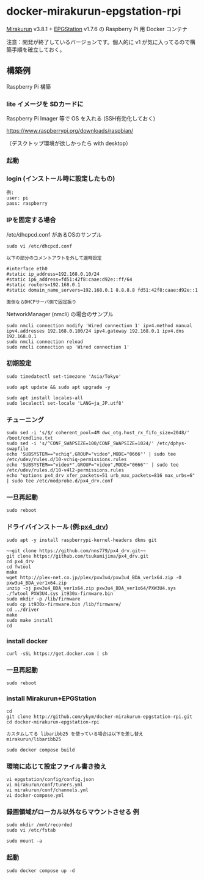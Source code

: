 docker-mirakurun-epgstation-rpi
====

[Mirakurun](https://github.com/Chinachu/Mirakurun) v3.8.1 + [EPGStation](https://github.com/l3tnun/EPGStation) v1.7.6 の Raspberry Pi 用 Docker コンテナ

注意：開発が終了しているバージョンです。個人的に v1 が気に入ってるので構築手順を確立しておく。

## 構築例

Raspberry Pi 構築

### lite イメージを SDカードに

Raspberry Pi Imager 等で OS を入れる (SSH有効化しておく)

https://www.raspberrypi.org/downloads/raspbian/

（デスクトップ環境が欲しかったら with desktop）

### 起動

### login (インストール時に設定したもの)
```
例:
user: pi
pass: raspberry
```

### IPを固定する場合

/etc/dhcpcd.conf があるOSのサンプル
```
sudo vi /etc/dhcpcd.conf

以下の部分のコメントアウトを外して適時設定

#interface eth0
#static ip_address=192.168.0.10/24
#static ip6_address=fd51:42f8:caae:d92e::ff/64
#static routers=192.168.0.1
#static domain_name_servers=192.168.0.1 8.8.8.8 fd51:42f8:caae:d92e::1

面倒ならDHCPサーバ側で固定振り
```

NetworkManager (nmcli) の場合のサンプル
```
sudo nmcli connection modify 'Wired connection 1' ipv4.method manual ipv4.addresses 192.168.0.100/24 ipv4.gateway 192.168.0.1 ipv4.dns 192.168.0.1
sudo nmcli connection reload
sudo nmcli connection up 'Wired connection 1'
```

### 初期設定
```
sudo timedatectl set-timezone 'Asia/Tokyo'

sudo apt update && sudo apt upgrade -y

sudo apt install locales-all
sudo localectl set-locale 'LANG=ja_JP.utf8'
```
### チューニング
```
sudo sed -i 's/$/ coherent_pool=4M dwc_otg.host_rx_fifo_size=2048/' /boot/cmdline.txt
sudo sed -i 's/^CONF_SWAPSIZE=100/CONF_SWAPSIZE=1024/' /etc/dphys-swapfile
echo 'SUBSYSTEM=="vchiq",GROUP="video",MODE="0666"' | sudo tee /etc/udev/rules.d/10-vchiq-permissions.rules
echo 'SUBSYSTEM=="video*",GROUP="video",MODE="0666"' | sudo tee /etc/udev/rules.d/10-v4l2-permissions.rules
echo "options px4_drv xfer_packets=51 urb_max_packets=816 max_urbs=6" | sudo tee /etc/modprobe.d/px4_drv.conf
```

### 一旦再起動
```
sudo reboot
```

### ドライバインストール (例:[px4_drv](https://github.com/nns779/px4_drv))
```
sudo apt -y install raspberrypi-kernel-headers dkms git

~~git clone https://github.com/nns779/px4_drv.git~~
git clone https://github.com/tsukumijima/px4_drv.git
cd px4_drv
cd fwtool
make
wget http://plex-net.co.jp/plex/pxw3u4/pxw3u4_BDA_ver1x64.zip -O pxw3u4_BDA_ver1x64.zip
unzip -oj pxw3u4_BDA_ver1x64.zip pxw3u4_BDA_ver1x64/PXW3U4.sys
./fwtool PXW3U4.sys it930x-firmware.bin
sudo mkdir -p /lib/firmware
sudo cp it930x-firmware.bin /lib/firmware/
cd ../driver
make
sudo make install
cd
```

### install docker
```
curl -sSL https://get.docker.com | sh
```

### 一旦再起動
```
sudo reboot
```

### install Mirakurun+EPGStation
```
cd
git clone http://github.com/ykym/docker-mirakurun-epgstation-rpi.git
cd docker-mirakurun-epgstation-rpi

カスタムしてる libaribb25 を使っている場合は以下を差し替え
mirakurun/libaribb25

sudo docker compose build
```

### 環境に応じて設定ファイル書き換え
```
vi epgstation/config/config.json
vi mirakurun/conf/tuners.yml
vi mirakurun/conf/channels.yml
vi docker-compose.yml
```

### 録画領域がローカル以外ならマウントさせる 例
```
sudo mkdir /mnt/recorded
sudo vi /etc/fstab

sudo mount -a
```

### 起動
```
sudo docker compose up -d
```
